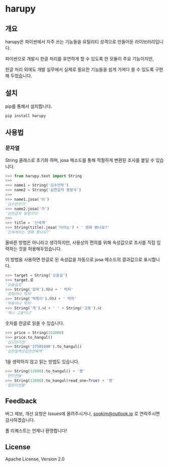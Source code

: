 # harupy

## 개요

harupy은 파이썬에서 자주 쓰는 기능들을 유틸리티 성격으로 만들어둔 라이브러리입니다.

파이썬으로 개발시 한글 처리를 유연하게 할 수 있도록 한 모듈이 주요 기능이지만,

한글 처리 외에도 개발 실무에서 실제로 필요한 기능들을 쉽게 가져다 쓸 수 있도록 구현해 두었습니다.


## 설치

pip를 통해서 설치합니다.
```
pip install harupy
```


## 사용법

### 문자열

String 클래스로 초기화 하며, josa 메소드를 통해 적절하게 변환된 조사를 붙일 수 있습니다.

```python
>>> from harupy.text import String
>>>
>>> name1 = String('김수안무')
>>> name2 = String('삼천갑자 동방삭')
>>>
>>> name1.josa('이')
'김수안무가'
>>> name2.josa('가')
'삼천갑자 동방삭이'
>>>
>>> title = '신세계'
>>> String(title).josa('이라는') + ' 영화 봤나요?'
'신세계라는 영화 봤나요?'
```

올바른 방법은 아니라고 생각하지만, 사용상의 편의를 위해 속성값으로 조사를 직접 입력하는 것을 허용해두었습니다.

이 방법을 사용하면 한글로 된 속성값을 자동으로 josa 메소드의 결과값으로 표시합니다.

```python
>>> target = String('오솔길')
>>> target.로
'오솔길로'
>>> String('호떡').이나 + ' 먹자'
'호떡이나 먹자'
>>> String('떡볶이').이나 + ' 먹자'
'떡볶이나 먹자'
>>> String('게').나 + ' ' + String('고동').나
'게나 고동이나'
```

숫자를 한글로 읽을 수 있습니다.

```python
>>> price = String(152000)
>>> price.to_hangul()
'십오만이천'
>>> String('37501600').to_hangul()
'삼천칠백오십만천육백'
```

1을 생략하지 않고 읽는 방법도 있습니다.

```python
>>> String(12000).to_hangul() + '봉'
'만이천봉'
>>> String(12000).to_hangul(read_one=True) + '봉'
'일만이천봉'
```



## Feedback

버그 제보, 개선 요청은 Issues에 올려주시거나, sookim@outlook.jp 로 연락주시면 감사하겠습니다.

풀 리퀘스트는 언제나 환영합니다!

## License

Apache License, Version 2.0

